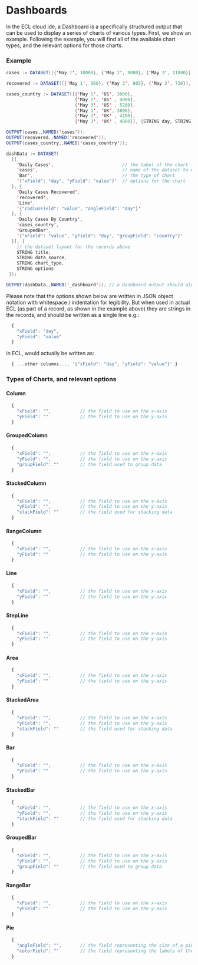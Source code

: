 # Dashboards

In the ECL cloud ide, a Dashboard is a specifically structured output that can be used to
display a series of charts of various types. First, we show an example. Following the example,
you will find all of the available chart types, and the relevant options for those charts.

### Example

```java
cases := DATASET([{'May 1', 10000}, {'May 2', 9000}, {'May 3', 11000}], {STRING day, REAL value});

recovered := DATASET([{'May 1', 560}, {'May 2', 805}, {'May 3', 730}], {STRING day, REAL value});

cases_country := DATASET([{'May 1', 'US', 3000},
                          {'May 2', 'US' , 4000},
                          {'May 3', 'US' , 5200},
                          {'May 1', 'UK', 3800},
                          {'May 2', 'UK' , 4100},
                          {'May 3', 'UK' , 4800}], {STRING day, STRING country, REAL value});

OUTPUT(cases,,NAMED('cases'));
OUTPUT(recovered,,NAMED('recovered'));
OUTPUT(cases_country,,NAMED('cases_country'));

dashData := DATASET(
  [{
    'Daily Cases',                          // the label of the chart
    'cases',                                // name of the dataset to use as the data source
    'Bar',                                  // the type of chart
    '{"xField": "day", "yField": "value"}'  // options for the chart
  }, {
    'Daily Cases Recovered',
    'recovered',
    'Line',
    '{"radiusField": "value", "angleField": "day"}'
  }, {
    'Daily Cases By Country',
    'cases_country',
    'GroupedBar',
    '{"xField": "value", "yField": "day", "groupField": "country"}'
  }], {
    // the dataset layout for the records above
    STRING title,
    STRING data_source,
    STRING chart_type,
    STRING options
 });

OUTPUT(dashData,,NAMED('_dashboard')); // a Dashboard output should always be named "_dashboard"
```

Please note that the options shown below are written in JSON object notation with whitespace / indentation
for legibility. But when used in actual ECL (as part of a record, as shown in the example above) they are
strings in the records, and should be written as a single line e.g.:

```js
  {
    "xField": "day",
    "yField": "value"
  }
```

in ECL, would actually be written as:

```js
  { ...other columns..., '{"xField": "day", "yField": "value"}' }
```

### Types of Charts, and relevant options

#### Column

```js
  {
    "xField": "",           // the field to use on the x-axis
    "yField": ""            // the field to use on the y-axis
  }
```

#### GroupedColumn

```js
  {
    "xField": "",           // the field to use on the x-axis
    "yField": "",           // the field to use on the y-axis
    "groupField": ""        // the field used to group data
  }
```

#### StackedColumn

```js
  {
    "xField": "",           // the field to use on the x-axis
    "yField": "",           // the field to use on the y-axis
    "stackField": ""        // the field used for stacking data
  }
```

#### RangeColumn

```js
  {
    "xField": "",           // the field to use on the x-axis
    "yField": ""            // the field to use on the y-axis
  }
```

#### Line

```js
  {
    "xField": "",           // the field to use on the x-axis
    "yField": ""            // the field to use on the y-axis
  }
```

#### StepLine

```js
  {
    "xField": "",           // the field to use on the x-axis
    "yField": ""            // the field to use on the y-axis
  }
```

#### Area

```js
  {
    "xField": "",           // the field to use on the x-axis
    "yField": ""            // the field to use on the y-axis
  }
```

#### StackedArea

```js
  {
    "xField": "",           // the field to use on the x-axis
    "yField": "",           // the field to use on the y-axis
    "stackField": ""        // the field used for stacking data
  }
```

#### Bar

```js
  {
    "xField": "",           // the field to use on the x-axis
    "yField": ""            // the field to use on the y-axis
  }
```

#### StackedBar

```js
  {
    "xField": "",           // the field to use on the x-axis
    "yField": "",           // the field to use on the y-axis
    "stackField": ""        // the field used for stacking data
  }
```

#### GroupedBar

```js
  {
    "xField": "",           // the field to use on the x-axis
    "yField": "",           // the field to use on the y-axis
    "groupField": ""        // the field used to group data
  }
```

#### RangeBar

```js
  {
    "xField": "",           // the field to use on the x-axis
    "yField": ""            // the field to use on the y-axis
  }
```

#### Pie

```js
  {
    "angleField": "",       // the field representing the size of a pie slice
    "colorField": ""        // the field representing the labels of the pie slices
  }
```
